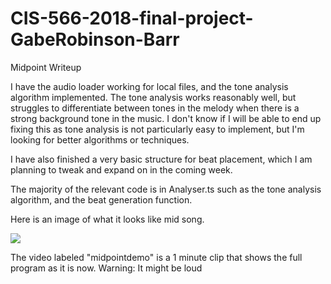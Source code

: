 # CIS-566-2018-final-project-GabeRobinson-Barr

Midpoint Writeup

I have the audio loader working for local files, and the tone analysis algorithm implemented. The tone analysis works reasonably well, but struggles to differentiate between tones in the melody when there is a strong background tone in the music. I don't know if I will be able to end up fixing this as tone analysis is not particularly easy to implement, but I'm looking for better algorithms or techniques.

I have also finished a very basic structure for beat placement, which I am planning to tweak and expand on in the coming week. 

The majority of the relevant code is in Analyser.ts such as the tone analysis algorithm, and the beat generation function.

Here is an image of what it looks like mid song.

![](beatmapimg.png)

The video labeled "midpointdemo" is a 1 minute clip that shows the full program as it is now. 
Warning: It might be loud